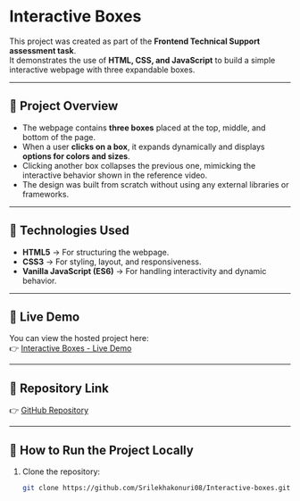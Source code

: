 # Interactive Boxes

This project was created as part of the **Frontend Technical Support assessment task**.  
It demonstrates the use of **HTML, CSS, and JavaScript** to build a simple interactive webpage with three expandable boxes.

---

## 🔹 Project Overview
- The webpage contains **three boxes** placed at the top, middle, and bottom of the page.
- When a user **clicks on a box**, it expands dynamically and displays **options for colors and sizes**.
- Clicking another box collapses the previous one, mimicking the interactive behavior shown in the reference video.
- The design was built from scratch without using any external libraries or frameworks.

---

## 🔹 Technologies Used
- **HTML5** → For structuring the webpage.
- **CSS3** → For styling, layout, and responsiveness.
- **Vanilla JavaScript (ES6)** → For handling interactivity and dynamic behavior.

---

## 🔹 Live Demo
You can view the hosted project here:  
👉 [Interactive Boxes - Live Demo](https://srilekhakonuri08.github.io/Interactive-boxes/)

---

## 🔹 Repository Link
👉 [GitHub Repository](https://github.com/Srilekhakonuri08/Interactive-boxes)

---

## 🔹 How to Run the Project Locally
1. Clone the repository:
   ```bash
   git clone https://github.com/Srilekhakonuri08/Interactive-boxes.git
